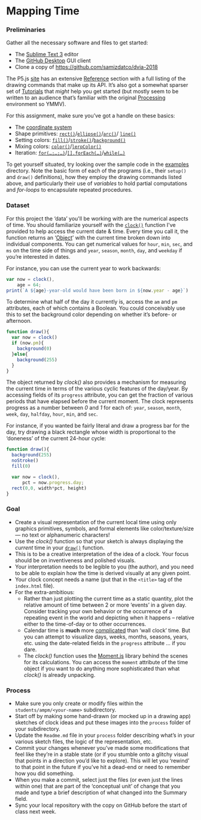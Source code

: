 # Mapping Time

### Preliminaries

Gather all the necessary software and files to get started:

- The [Sublime Text 3](http://www.sublimetext.com) editor
- The [GitHub Desktop](https://desktop.github.com) GUI client
- Clone a copy of https://github.com/samizdatco/dvia-2018

The P5.js [site](https://p5js.org) has an extensive [Reference](https://p5js.org/reference/) section with a full listing of the drawing commands that make up its API. It’s also got a somewhat sparser set of [Tutorials](https://p5js.org/learn/) that *might* help you get started (but mostly seem to be written to an audience that’s familiar with the original [Processing](http://processing.org/) environment so YMMV).

For this assignment, make sure you’ve got a handle on these basics:

- The [coordinate system](https://processing.org/tutorials/drawing/)
- Shape primitives: [`rect()`](https://p5js.org/reference/#/p5/rect)/[`ellipse()`](https://p5js.org/reference/#/p5/ellipse)/[`arc()`](https://p5js.org/reference/#/p5/arc)/
[`line()`](https://p5js.org/reference/#/p5/line)
- Setting colors: [`fill()`](https://p5js.org/reference/#/p5/fill)/[`stroke()`](https://p5js.org/reference/#/p5/stroke)/[`background()`](https://p5js.org/reference/#/p5/background)
- Mixing colors: [`color()`](https://p5js.org/reference/#/p5/color)/[`lerpColor()`](https://p5js.org/reference/#/p5/lerpColor)
- Iteration: [`for(…;…;…)`](https://developer.mozilla.org/en-US/docs/Web/JavaScript/Reference/Statements/for)/[`[].forEach(…)`](https://developer.mozilla.org/en-US/docs/Web/JavaScript/Reference/Global_Objects/Array/forEach)/[`while(…)`](https://developer.mozilla.org/en-US/docs/Web/JavaScript/Reference/Statements/while)

To get yourself situated, try looking over the sample code in the [examples](./examples) directory. Note the basic form of each of the programs (i.e., their `setup()` and `draw()` definitions), how they employ the drawing commands listed above, and particularly their use of *variables* to hold partial computations and *for-loops* to encapsulate repeated procedures.


### Dataset

For this project the ‘data’ you'll be working with are the numerical aspects of time. You should familiarize yourself with the [`clock()`](libraries/clock.js) function I've provided to help access the current date & time. Every time you call it, the function returns an ‘[Object](https://developer.mozilla.org/en-US/docs/Learn/JavaScript/Objects/Basics)’ with the current time broken down into individual components. You can get numerical values for `hour`, `min`, `sec`, and `ms` on the time side of things and `year`, `season`, `month`, `day`, and `weekday` if you’re interested in dates. 

For instance, you can use the current year to work backwards:

```js
var now = clock(),   
    age = 64;
print(`A ${age}-year-old would have been born in ${now.year - age}`)
```

To determine what half of the day it currently is, access the `am` and `pm` attributes, each of which contains a Boolean. You could conceivably use this to set the background color depending on whether it’s before- or afternoon.

```js
function draw(){
  var now = clock()
  if (now.pm){
    background(0)
  }else{
    background(255)
  }
}
```

The object returned by *clock()* also provides a mechanism for measuring the current time in terms of the various cyclic features of the day/year. By accessing fields of its `progress` attribute, you can get the fraction of various periods that have elapsed before the current moment. The clock represents progress as a number between *0* and *1* for each of: `year`, `season`, `month`, `week`, `day`, `halfday`, `hour`, `min`, and `sec`.

For instance, if you wanted be fairly literal and draw a progress bar for the day, try drawing a black rectangle whose width is proportional to the ‘doneness’ of the current 24-hour cycle:

```js
function draw(){
  background(255)
  noStroke()
  fill(0)

  var now = clock(),
      pct = now.progress.day;
  rect(0,0, width*pct, height)
}
```





### Goal

- Create a visual representation of the current local time using only graphics primitives, symbols, and formal elements like color/texture/size — no text or alphanumeric characters!
- Use the *clock()* function so that your sketch is always displaying the *current* time in your [`draw()`](https://p5js.org/reference/#/p5/draw) function.
- This is to be a creative interpretation of the idea of a clock. Your focus should be on inventiveness and polished visuals. 
- Your interpretation needs to be legible to you (the author), and you need to be able to explain how the time is derived visually at any given point. 
- Your clock concept needs a name (put that in the `<title>` tag of the `index.html` file).
- For the extra-ambitious:
  * Rather than just plotting the current time as a static quantity, plot the relative amount of time between 2 or more ‘events’ in a given day. Consider tracking your own behavior or the occurrence of a repeating event in the world and depicting when it happens – relative either to the time-of-day or to other occurrences.
  * Calendar time is **much** more [complicated](http://infiniteundo.com/post/25326999628/falsehoods-programmers-believe-about-time) than ‘wall clock’ time. But you can attempt to visualize days, weeks, months, seasons, years, etc. using the date-related fields in the `progress` attribute ... if you dare.
  * The *clock()* function uses the [Moment.js](https://momentjs.com) library behind the scenes for its calculations. You can access the `moment` attribute of the time object if you want to do anything more sophisticated than what *clock()* is already unpacking.

### Process

- Make sure you only create or modify files within the `students/ampm/<your-name>` subdirectory.
- Start off by making some hand-drawn (or mocked up in a drawing app) sketches of clock ideas and put these images into the `process` folder of your subdirectory.
- Update the `Readme.md` file in your `process` folder describing what’s in your various sketch files, the logic of the representation, etc.
- Commit your changes whenever you’ve made some modifications that feel like they’re in a stable state (or if you stumble onto a glitchy visual that points in a direction you’d like to explore). This will let you ‘rewind’ to that point in the future if you’ve hit a dead-end or need to remember how you did something.
- When you make a commit, select just the files (or even just the lines within one) that are part of the ‘conceptual unit’ of change that you made and type a brief description of what changed into the Summary field.
- Sync your local repository with the copy on GitHub before the start of class next week.


